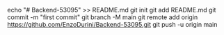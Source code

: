 echo "# Backend-53095" >> README.md
git init
git add README.md
git commit -m "first commit"
git branch -M main
git remote add origin https://github.com/EnzoDurini/Backend-53095.git
git push -u origin main
